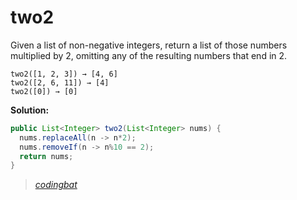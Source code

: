 # two2

Given a list of non-negative integers, return a list of those numbers multiplied by 2, omitting any of the resulting numbers that end in 2.

```
two2([1, 2, 3]) → [4, 6]
two2([2, 6, 11]) → [4]
two2([0]) → [0]
```

**Solution:**

```java
public List<Integer> two2(List<Integer> nums) {
  nums.replaceAll(n -> n*2);
  nums.removeIf(n -> n%10 == 2);
  return nums;
}
```

> _[codingbat](https://codingbat.com/prob/p148198)_